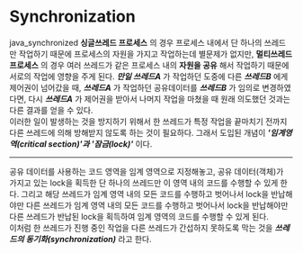 # Synchronization
 java_synchronized
__싱글쓰레드 프로세스__ 의 경우 프로세스 내에서 단 하나의 쓰레드만 작업하기 때문에 프로세스의 자원을 가지고 작업하는데 별문제가 없지만, __멀티쓰레드 프로세스__ 의 경우 여러 쓰레드가 같은 프로세스 내의 __자원을 공유__ 해서 작업하기 때문에 서로의 작업에 영향을 주게 된다. ___만일 쓰레드A___ 가 작업하던 도중에 다른 ___쓰레드B___ 에게 제어권이 넘어갔을 때, ___쓰레드A___ 가 작업하던 공유데이터를 ___쓰레드B___ 가 임의로 변경하였다면, 다시 ___쓰레드A___ 가 제어권을 받아서 나머지 작업을 마쳤을 때 원래 의도했던 것과는 다른 결과를 얻을 수 있다.  
이러한 일이 발생하는 것을 방지하기 위해서 한 쓰레드가 특정 작업을 끝마치기 전까지 다른 쓰레드에 의해 방해받지 않도록 하는 것이 필요하다. 그래서 도입된 개념이 ___'임계영역(critical section)'과 '잠금(lock)'___ 이다.  
***
공유 데이터를 사용하는 코드 영역을 임계 영역으로 지정해놓고, 공유 데이터(객체)가 가지고 있는 lock을 획득한 단 하나의 쓰레드만 이 영역 내의 코드를 수행할 수 있게 한다. 그리고 해당 쓰레드가 임계 영역 내의 모든 코드를 수행하고 벗어나서 lock을 반납해야만 다른 쓰레드가 임계 영역 내의 모든 코드를 수행하고 벗어나서 lock을 반납해야만 다른 쓰레드가 반납된 lock을 획득하여 임계 영역의 코드를 수행할 수 있게 된다.  
이처럼 한 쓰레드가 진행 중인 작업을 다른 쓰레드가 간섭하지 못하도록 막는 것을 ___쓰레드의 동기화(synchronization)___ 라고 한다.
